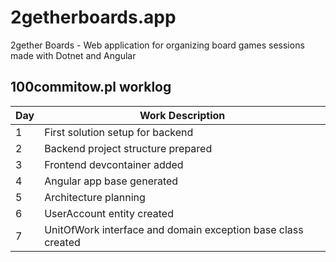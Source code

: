 # 2getherboards.app
2gether Boards - Web application for organizing board games sessions made with Dotnet and Angular

## 100commitow.pl worklog
| Day | Work Description |
| --- | ---------------- |
| 1   | First solution setup for backend |
| 2   | Backend project structure prepared |
| 3   | Frontend devcontainer added |
| 4   | Angular app base generated |
| 5   | Architecture planning |
| 6   | UserAccount entity created |
| 7   | UnitOfWork interface and domain exception base class created |